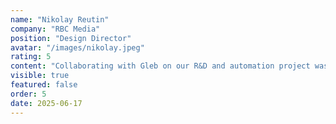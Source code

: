 ```yaml
---
name: "Nikolay Reutin"
company: "RBC Media"
position: "Design Director"
avatar: "/images/nikolay.jpeg"
rating: 5
content: "Collaborating with Gleb on our R&D and automation project was an exciting experience. Gleb not only brought a strong motion design skillset but also approached the project with a strategic mindset, helping us visualize complex automated systems in a clean and engaging way. Their curiosity and problem-solving abilities stood out as they explored cutting-edge tools and workflows to streamline our design processes. Gleb played a key role in enhancing the team’s output and pushing the boundaries of what we thought was possible."
visible: true
featured: false
order: 5
date: 2025-06-17
---
```

